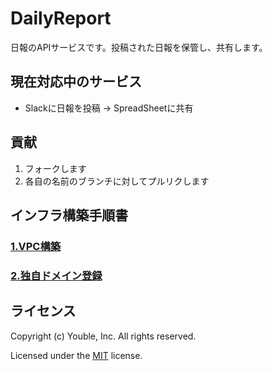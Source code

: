 # DailyReport

日報のAPIサービスです。投稿された日報を保管し、共有します。

## 現在対応中のサービス

* Slackに日報を投稿 → SpreadSheetに共有

## 貢献

1. フォークします
2. 各自の名前のブランチに対してプルリクします

## インフラ構築手順書  

### [1.VPC構築](/doc/setup-of-VPC.md)

### [2.独自ドメイン登録](/doc/setup-of-Route53.md)


## ライセンス

Copyright (c) Youble, Inc. All rights reserved.

Licensed under the [MIT](LICENSE.txt) license.
